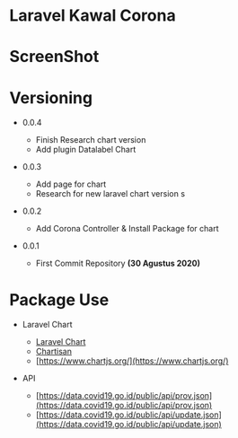 # Laravel Kawal Corona

# ScreenShot

# Versioning

- 0.0.4
  - Finish Research chart version
  - Add plugin Datalabel Chart

- 0.0.3
   - Add page for chart
   - Research for new laravel chart version
s
- 0.0.2
  - Add Corona Controller & Install Package for chart

- 0.0.1
  - First Commit Repository __(30 Agustus 2020)__

# Package Use

- Laravel Chart
  - [Laravel Chart](https://charts.erik.cat/)
  - [Chartisan](https://chartisan.dev/)
  - [https://www.chartjs.org/](https://www.chartjs.org/)

- API
  - [https://data.covid19.go.id/public/api/prov.json](https://data.covid19.go.id/public/api/prov.json)
  - [https://data.covid19.go.id/public/api/update.json](https://data.covid19.go.id/public/api/update.json)